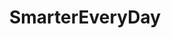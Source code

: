 ---
title: SmarterEveryDay
crosslinks:
- aviation
- askscience
- '2013'
- CGPGrey
- cars
- pics
- hydraulicpresschannel
- videos
---